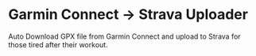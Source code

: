 Garmin Connect -> Strava Uploader
======

Auto Download GPX file from Garmin Connect and upload to Strava for those tired after their workout.




